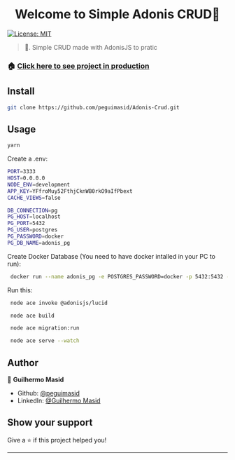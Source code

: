 <h1 align="center">Welcome to Simple Adonis CRUD👋</h1>
<p>
  <a href="#" target="_blank">
    <img alt="License: MIT" src="https://img.shields.io/badge/License-MIT-yellow.svg" />
  </a>
</p>

> 🍬. Simple CRUD made with AdonisJS to pratic

### 🏠 [Click here to see project in production](https://adonis-simple-crud.herokuapp.com/posts)

## Install

```sh
git clone https://github.com/peguimasid/Adonis-Crud.git
```

## Usage

```sh
yarn
```


Create a .env:
 ```sh
PORT=3333
HOST=0.0.0.0
NODE_ENV=development
APP_KEY=YFfroMuy52FthjCknWB0rkO9aIfPbext
CACHE_VIEWS=false

DB_CONNECTION=pg
PG_HOST=localhost
PG_PORT=5432
PG_USER=postgres
PG_PASSWORD=docker
PG_DB_NAME=adonis_pg

 ```

 Create Docker Database (You need to have docker intalled in your PC to run):

 ```sh
  docker run --name adonis_pg -e POSTGRES_PASSWORD=docker -p 5432:5432 -d postgres
 ```

 Run this:

 ```sh
  node ace invoke @adonisjs/lucid

  node ace build

  node ace migration:run

  node ace serve --watch
 ```

## Author

👤 **Guilhermo Masid**

* Github: [@peguimasid](https://github.com/peguimasid)
* LinkedIn: [@Guilhermo Masid](https://www.linkedin.com/in/guilhermo-masid-494677b8/)

## Show your support

Give a ⭐️ if this project helped you!

***

